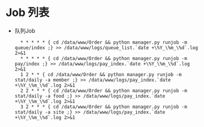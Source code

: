 Job 列表
======
* 队列Job

        * * * * * { cd /data/www/Order && python manager.py runjob -m queue/index ;} >> /data/www/logs/queue_list.`date +\%Y_\%m_\%d`.log 2>&1
        * * * * * { cd /data/www/Order && python manager.py runjob -m pay/index ;} >> /data/www/logs/pay_index.`date +\%Y_\%m_\%d`.log 2>&1
        1 2 * * { cd /data/www/Order && python manager.py runjob -m stat/daily -a member ;} >> /data/www/logs/pay_index.`date +\%Y_\%m_\%d`.log 2>&1
        2 2 * * * { cd /data/www/Order && python manager.py runjob -m stat/daily -a food ;} >> /data/www/logs/pay_index.`date +\%Y_\%m_\%d`.log 2>&1
        3 2 * * * { cd /data/www/Order && python manager.py runjob -m stat/daily -a site ;} >> /data/www/logs/pay_index.`date +\%Y_\%m_\%d`.log 2>&1